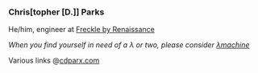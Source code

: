 ### Chris\[topher \[D.]] Parks

He/him, engineer at [Freckle by Renaissance][freckle]

_When you find yourself in need of a λ or two, please consider [λmachine][λmachine]_

Various links @[cdparx.com](cdparx)

[freckle]: https://www.freckle.com
[λmachine]: https://lambda-machine.com
[cdparx]: https://cdparx.com/
